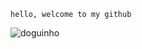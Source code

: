 ``` hello, welcome to my github ```

![doguinho](https://media3.giphy.com/media/QvBoMEcQ7DQXK/giphy.gif)